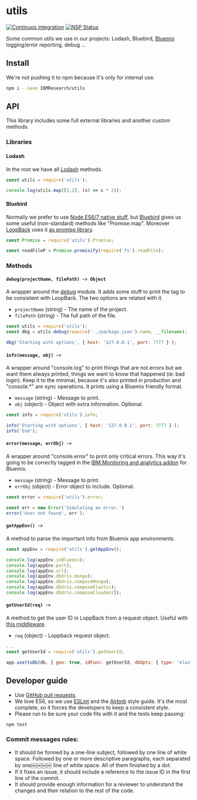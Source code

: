 # utils

[![Continuos integration](https://api.travis-ci.org/IBMResearch/utils.svg)](https://travis-ci.org/IBMResearch/utils)
[![NSP Status](https://nodesecurity.io/orgs/ibmresearch/projects/fdaeece0-ba09-4c25-a031-fa6379ec1366/badge)](https://nodesecurity.io/orgs/ibmresearch/projects/fdaeece0-ba09-4c25-a031-fa6379ec1366)

Some common utils we use in our projects: Lodash, Bluebird, [Bluemix](http://www.ibm.com/cloud-computing/bluemix) logging/error reporting, debug ...


## Install

We're not pushing it to npm because it's only for internal use.

```sh
npm i --save IBMResearch/utils
```


## API

This library includes some full external libraries and another custom methods.

### Libraries

#### Lodash
In the root we have all [Lodash](https://lodash.com) methods.

```javascript
const utils = require('utils');

console.log(utils.map([1,2], (x) => x * 2));
```

#### Bluebird
Normally we prefer to use [Node ES6/7 native stuff](https://nodejs.org/en/docs/es6/), but [Bluebird](http://bluebirdjs.com/) gives us some useful (non-standard) methods like "Promise.map". Moreover [LoopBack]([LoopBack](https://loopback.io)) uses it [as promise library](https://github.com/strongloop/loopback/blob/master/3.0-RELEASE-NOTES.md#always-use-bluebird-as-promise-library).

```javascript
const Promise = require('utils').Promise;

const readFileP = Promise.promisify(require('fs').readFile);
```

### Methods

#### `debug(projectName, filePath) -> Object`
A wrapper around the [debug](https://github.com/visionmedia/debug) module. It adds some stuff to print the tag to be consistent with LoopBack. The two options are related with it.
- `projectName` (string) - The name of the project.
- `filePath` (string) - The full path of the file.

```javascript
const utils = require('utils');
const dbg = utils.debug(require('../package.json').name, __filename);

dbg('Starting with options', { host: '127.0.0.1', port: 7777 } );
```

#### `info(message, obj) ->`
A wrapper around "console.log" to print things that are not errors but we want them always printed, things we want to know that happened (ie: bad login). Keep it to the minimal, because it's also printed in production and "console.*" are sync operations. It prints using a Bluemix friendly format.
- `message` (string) - Message to print.
- `obj` (object) - Object with extra information. Optional.

```javascript
const info = require('utils').info;

info('Starting with options', { host: '127.0.0.1', port: 7777 } );
info('End');
```

#### `error(message, errObj) ->`
A wrapper around "console.error" to print only critical errors. This way it's going to be correctly tagged in the [IBM Monitoring and analytics addon](https://new-console.ng.bluemix.net/catalog/services/monitoring-and-analytics) for Bluemix.
- `message` (string) - Message to print.
- `errObj` (object) - Error object to include. Optional.

```javascript
const error = require('utils').error;

const err = new Error('Simulating an error.')
error('User not found', err );
```

#### `getAppEnv() ->`
A method to parse the important info from Bluemix app environments.

```javascript
const appEnv = require('utils').getAppEnv();

console.log(appEnv.inBluemix);
console.log(appEnv.port);
console.log(appEnv.url);
console.log(appEnv.dbUris.mongo);
console.log(appEnv.dbUris.composeMongo);
console.log(appEnv.dbUris.composeElastic);
console.log(appEnv.dbUris.composeCloudant]);
```


#### `getUserId(req) ->`
A method to get the user ID in LoppBack from a request object. Useful with [this middleware](https://github.com/IBMResearch/express-middleware-todb).
- `req` (object) - Loppback request object.

```javascript
...
const getUserId = require('utils').getUserId;

app.use(toDb(db, { geo: true, idFunc: getUserId, dbOpts: { type: 'elastic' } }));
```


## Developer guide

- Use [GitHub pull requests](https://help.github.com/articles/using-pull-requests).
- We love ES6, so we use [ESLint](http://eslint.org/) and the [Airbnb](https://github.com/airbnb/javascript) style guide. It's the most complete, so it forces the developers to keep a consistent style.
- Please run to be sure your code fits with it and the tests keep passing:
```sh
npm test
```

### Commit messages rules:
- It should be formed by a one-line subject, followed by one line of white space. Followed by one or more descriptive paragraphs, each separated by one￼￼￼￼ line of white space. All of them finished by a dot.
- If it fixes an issue, it should include a reference to the issue ID in the first line of the commit.
- It should provide enough information for a reviewer to understand the changes and their relation to the rest of the code.
